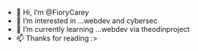 - 👋 Hi, I’m @FioryCarey
- 👀 I’m interested in ...webdev and cybersec
- 🌱 I’m currently learning ...webdev via theodinproject
- 📫 Thanks for reading :>

<!---
FioryCarey/FioryCarey is a ✨ special ✨ repository because its `README.md` (this file) appears on your GitHub profile.
You can click the Preview link to take a look at your changes.
--->

